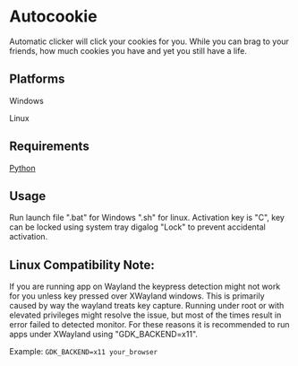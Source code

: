 # Autocookie
  Automatic clicker will click your cookies for you. While you can brag to your friends,
  how much cookies you have and yet you still have a life.

## Platforms
  Windows
  
  Linux
  
## Requirements
  [Python](https://www.python.org/)

## Usage
  Run launch file ".bat" for Windows ".sh" for linux.
  Activation key is "C", key can be locked using system tray digalog "Lock" to prevent accidental activation.
  
## Linux Compatibility Note:
  If you are running app on Wayland the keypress detection might not work for you unless key pressed over XWayland windows.
  This is primarily caused by way the wayland treats key capture. Running under root or with elevated privileges might resolve the issue,
  but most of the times result in error failed to detected monitor.
  For these reasons it is recommended to run apps under XWayland using "GDK_BACKEND=x11".
  
  Example: `GDK_BACKEND=x11 your_browser`
  
